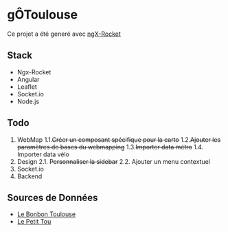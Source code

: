 # gÔToulouse

Ce projet a été generé avec [ngX-Rocket](https://github.com/ngx-rocket/generator-ngx-rocket/)

## Stack
* Ngx-Rocket
* Angular
* Leaflet
* Socket.io
* Node.js

## Todo
1. WebMap
1.1.~~Créer un composant spécifique pour la carto~~
1.2.~~Ajouter les paramètres de bases du webmapping~~
1.3.~~Importer data métro~~
1.4. Importer data vélo
2. Design
2.1. ~~Personnaliser la sidebar~~
2.2. Ajouter un menu contextuel
3. Socket.io
4. Backend

## Sources de Données
- [Le Bonbon Toulouse](https://www.lebonbon.fr/toulouse/)
- [Le Petit Tou](http://www.lepetittou.com/)

